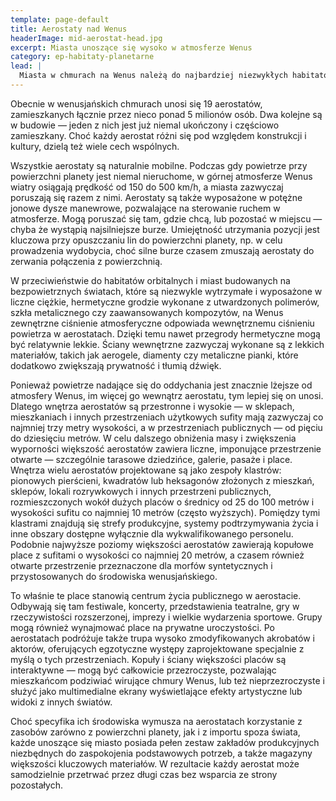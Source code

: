```yaml
---
template: page-default
title: Aerostaty nad Wenus
headerImage: mid-aerostat-head.jpg
excerpt: Miasta unoszące się wysoko w atmosferze Wenus
category: ep-habitaty-planetarne
lead: |
  Miasta w chmurach na Wenus należą do najbardziej niezwykłych habitatów w całym Układzie Słonecznym. Ich egzotyczny charakter potęguje możliwość obserwowania licznych nowo wprowadzonych, unoszących się i latających form życia, zmodyfikowanych tak, by mogły przetrwać wśród chmur. Choć znajdują się niemal pięćdziesiąt kilometrów nad jedną z najbardziej śmiercionośnych stref w Układzie, życie w tych miastach chmur należy do najbardziej ziemskich spośród wszystkich habitatów – pod względem grawitacji, temperatury i ciśnienia atmosferycznego.
---
```

Obecnie w wenusjańskich chmurach unosi się 19 aerostatów, zamieszkanych łącznie przez nieco ponad 5 milionów osób. Dwa kolejne są w budowie — jeden z nich jest już niemal ukończony i częściowo zamieszkany. Choć każdy aerostat różni się pod względem konstrukcji i kultury, dzielą też wiele cech wspólnych.

Wszystkie aerostaty są naturalnie mobilne. Podczas gdy powietrze przy powierzchni planety jest niemal nieruchome, w górnej atmosferze Wenus wiatry osiągają prędkość od 150 do 500 km/h, a miasta zazwyczaj poruszają się razem z nimi. Aerostaty są także wyposażone w potężne jonowe dysze manewrowe, pozwalające na sterowanie ruchem w atmosferze. Mogą poruszać się tam, gdzie chcą, lub pozostać w miejscu — chyba że wystąpią najsilniejsze burze. Umiejętność utrzymania pozycji jest kluczowa przy opuszczaniu lin do powierzchni planety, np. w celu prowadzenia wydobycia, choć silne burze czasem zmuszają aerostaty do zerwania połączenia z powierzchnią.

W przeciwieństwie do habitatów orbitalnych i miast budowanych na bezpowietrznych światach, które są niezwykle wytrzymałe i wyposażone w liczne ciężkie, hermetyczne grodzie wykonane z utwardzonych polimerów, szkła metalicznego czy zaawansowanych kompozytów, na Wenus zewnętrzne ciśnienie atmosferyczne odpowiada wewnętrznemu ciśnieniu powietrza w aerostatach. Dzięki temu nawet przegrody hermetyczne mogą być relatywnie lekkie. Ściany wewnętrzne zazwyczaj wykonane są z lekkich materiałów, takich jak aerogele, diamenty czy metaliczne pianki, które dodatkowo zwiększają prywatność i tłumią dźwięk.

Ponieważ powietrze nadające się do oddychania jest znacznie lżejsze od atmosfery Wenus, im więcej go wewnątrz aerostatu, tym lepiej się on unosi. Dlatego wnętrza aerostatów są przestronne i wysokie — w sklepach, mieszkaniach i innych przestrzeniach użytkowych sufity mają zazwyczaj co najmniej trzy metry wysokości, a w przestrzeniach publicznych — od pięciu do dziesięciu metrów. W celu dalszego obniżenia masy i zwiększenia wyporności większość aerostatów zawiera liczne, imponujące przestrzenie otwarte — szczególnie tarasowe dziedzińce, galerie, pasaże i place. Wnętrza wielu aerostatów projektowane są jako zespoły klastrów: pionowych pierścieni, kwadratów lub heksagonów złożonych z mieszkań, sklepów, lokali rozrywkowych i innych przestrzeni publicznych, rozmieszczonych wokół dużych placów o średnicy od 25 do 100 metrów i wysokości sufitu co najmniej 10 metrów (często wyższych). Pomiędzy tymi klastrami znajdują się strefy produkcyjne, systemy podtrzymywania życia i inne obszary dostępne wyłącznie dla wykwalifikowanego personelu. Podobnie najwyższe poziomy większości aerostatów zawierają kopułowe place z sufitami o wysokości co najmniej 20 metrów, a czasem również otwarte przestrzenie przeznaczone dla morfów syntetycznych i przystosowanych do środowiska wenusjańskiego.

To właśnie te place stanowią centrum życia publicznego w aerostacie. Odbywają się tam festiwale, koncerty, przedstawienia teatralne, gry w rzeczywistości rozszerzonej, imprezy i wielkie wydarzenia sportowe. Grupy mogą również wynajmować place na prywatne uroczystości. Po aerostatach podróżuje także trupa wysoko zmodyfikowanych akrobatów i aktorów, oferujących egzotyczne występy zaprojektowane specjalnie z myślą o tych przestrzeniach. Kopuły i ściany większości placów są interaktywne — mogą być całkowicie przezroczyste, pozwalając mieszkańcom podziwiać wirujące chmury Wenus, lub też nieprzezroczyste i służyć jako multimedialne ekrany wyświetlające efekty artystyczne lub widoki z innych światów.

Choć specyfika ich środowiska wymusza na aerostatach korzystanie z zasobów zarówno z powierzchni planety, jak i z importu spoza świata, każde unoszące się miasto posiada pełen zestaw zakładów produkcyjnych niezbędnych do zaspokojenia podstawowych potrzeb, a także magazyny większości kluczowych materiałów. W rezultacie każdy aerostat może samodzielnie przetrwać przez długi czas bez wsparcia ze strony pozostałych.
